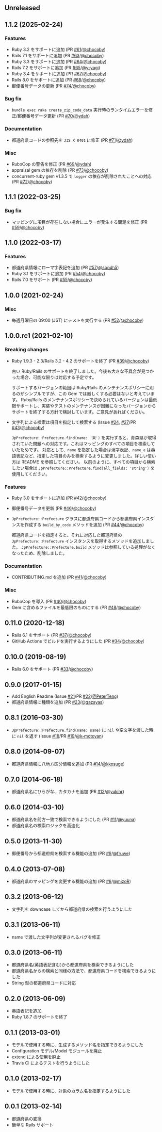 ## Unreleased

## 1.1.2 (2025-02-24)

### Features

* Ruby 3.2 をサポートに追加 (PR [#61](https://github.com/chocoby/jp_prefecture/pull/61)/[@chocoby](https://github.com/chocoby))
* Rails 7.1 をサポートに追加 (PR [#63](https://github.com/chocoby/jp_prefecture/pull/63)/[@chocoby](https://github.com/chocoby))
* Ruby 3.3 をサポートに追加 (PR [#64](https://github.com/chocoby/jp_prefecture/pull/64)/[@chocoby](https://github.com/chocoby))
* Rails 7.2 をサポートに追加 (PR [#65](https://github.com/chocoby/jp_prefecture/pull/65)/[@y-yagi](https://github.com/y-yagi))
* Ruby 3.4 をサポートに追加 (PR [#67](https://github.com/chocoby/jp_prefecture/pull/67)/[@chocoby](https://github.com/chocoby))
* Rails 8.0 をサポートに追加 (PR [#68](https://github.com/chocoby/jp_prefecture/pull/68)/[@chocoby](https://github.com/chocoby))
* 郵便番号データの更新 (PR [#74](https://github.com/chocoby/jp_prefecture/pull/74)/[@chocoby](https://github.com/chocoby))

### Bug fix

* `bundle exec rake create_zip_code_data` 実行時のランタイムエラーを修正/郵便番号データ更新 (PR [#70](https://github.com/chocoby/jp_prefecture/pull/70)/[@ydah](https://github.com/ydah))

### Documentation

* 都道府県コードの参照先を `JIS X 0401` に修正 (PR [#71](https://github.com/chocoby/jp_prefecture/pull/71)/[@ydah](https://github.com/ydah))

### Misc

* RuboCop の警告を修正 (PR [#69](https://github.com/chocoby/jp_prefecture/pull/69)/[@ydah](https://github.com/ydah))
* appraisal gem の依存を削除 (PR [#73](https://github.com/chocoby/jp_prefecture/pull/73)/[@chocoby](https://github.com/chocoby))
* concurrent-ruby gem v1.3.5 で `logger` の依存が削除されたことへの対応 (PR [#72](https://github.com/chocoby/jp_prefecture/pull/72)/[@chocoby](https://github.com/chocoby))

## 1.1.1 (2022-03-25)

### Bug fix

* マッピングに項目が存在しない場合にエラーが発生する問題を修正 (PR [#59](https://github.com/chocoby/jp_prefecture/pull/59)/[@chocoby](https://github.com/chocoby))

## 1.1.0 (2022-03-17)

### Features

* 都道府県情報にローマ字表記を追加 (PR [#57](https://github.com/chocoby/jp_prefecture/pull/57)/[@sondh5](https://github.com/sondh5))
* Ruby 3.1 をサポートに追加 (PR [#54](https://github.com/chocoby/jp_prefecture/pull/54)/[@chocoby](https://github.com/chocoby))
* Rails 7.0 をサポート (PR [#55](https://github.com/chocoby/jp_prefecture/pull/55)/[@chocoby](https://github.com/chocoby))

## 1.0.0 (2021-02-24)

### Misc

* 毎週月曜日の 09:00 (JST) にテストを実行する (PR [#52](https://github.com/chocoby/jp_prefecture/pull/52)/[@chocoby](https://github.com/chocoby))

## 1.0.0.rc1 (2021-02-10)

### Breaking changes

* Ruby 1.9.3 - 2.3/Rails 3.2 - 4.2 のサポートを終了 (PR [#39](https://github.com/chocoby/jp_prefecture/pull/39)/[@chocoby](https://github.com/chocoby))

  古い Ruby/Rails のサポートを終了しました。今後も大きな不具合が見つかった場合、可能な限りは対応する予定です。

  サポートするバージョンの範囲は Ruby/Rails のメンテナンスポリシーに則るのがシンプルですが、この Gem では厳しくする必要はないと考えています。
  Ruby/Rails のメンテナンスポリシーで決められているバージョンは最低限サポートし、実装やテストのメンテナンスが困難になったバージョンからサポートを終了する方針で検討しています。ご意見があればください。

* 文字列による検索は項目を指定して検索する (Issue [#24](https://github.com/chocoby/jp_prefecture/issues/24), [#27](https://github.com/chocoby/jp_prefecture/issues/27)/PR [#43](https://github.com/chocoby/jp_prefecture/pull/43)/[@chocoby](https://github.com/chocoby))

  `JpPrefecture::Prefecture.find(name: '東')` を実行すると、青森県が取得されていた問題への対応です。これはマッピングのすべての項目を検索していたためです。
  対応として、`name` を指定した場合は漢字表記、`name_e` は英語表記など、指定した項目のみを検索するように変更しました。詳しい使い方は README を参照してください。
  以前のように、すべての項目から検索したい場合は `JpPrefecture::Prefecture.find(all_fields: 'string')` を使用してください。

### Features

* Ruby 3.0 をサポートに追加 (PR [#42](https://github.com/chocoby/jp_prefecture/pull/42)/[@chocoby](https://github.com/chocoby))
* 郵便番号データを更新 (PR [#46](https://github.com/chocoby/jp_prefecture/pull/46)/[@chocoby](https://github.com/chocoby))
* `JpPrefecture::Prefecture` クラスに都道府県コードから都道府県インスタンスを作成する `build_by_code` メソッドを追加 (PR [#44](https://github.com/chocoby/jp_prefecture/pull/44)/[@chocoby](https://github.com/chocoby))

  都道府県コードを指定すると、それに対応した都道府県の `JpPrefecture::Prefecture` インスタンスを取得するメソッドを追加しました。
  `JpPrefecture::Prefecture.build` メソッドは参照している処理がなくなったため、削除しました。

### Documentation

* CONTRIBUTING.md を追加 (PR [#41](https://github.com/chocoby/jp_prefecture/pull/41)/[@chocoby](https://github.com/chocoby))

### Misc

* RuboCop を導入 (PR [#40](https://github.com/chocoby/jp_prefecture/pull/40)/[@chocoby](https://github.com/chocoby))
* Gem に含めるファイルを最低限のものにする (PR [#48](https://github.com/chocoby/jp_prefecture/pull/48)/[@chocoby](https://github.com/chocoby))

## 0.11.0 (2020-12-18)

* Rails 6.1 をサポート (PR [#37](https://github.com/chocoby/jp_prefecture/pull/37)/[@chocoby](https://github.com/chocoby))
* GitHub Actions でビルドを実行するようにした (PR [#34](https://github.com/chocoby/jp_prefecture/pull/34)/[@chocoby](https://github.com/chocoby))

## 0.10.0 (2019-08-19)

* Rails 6.0 をサポート (PR [#33](https://github.com/chocoby/jp_prefecture/pull/33)/[@chocoby](https://github.com/chocoby))

## 0.9.0 (2017-01-15)

* Add English Readme (Issue [#21](https://github.com/chocoby/jp_prefecture/issues/21)/PR [#22](https://github.com/chocoby/jp_prefecture/pull/22)/[@PeterTeng](https://github.com/PeterTeng))
* 都道府県情報に種類を追加 (PR [#23](https://github.com/chocoby/jp_prefecture/pull/23)/[@gazayas](https://github.com/gazayas))

## 0.8.1 (2016-03-30)

* `JpPrefecture::Prefecture.find(name: name)` に `nil` や空文字を渡した時に `nil` を返す (Issue [#18](https://github.com/chocoby/jp_prefecture/issues/18)/PR [#19](https://github.com/chocoby/jp_prefecture/pull/19)/[@k-motoyan](https://github.com/k-motoyan))

## 0.8.0 (2014-09-07)

* 都道府県情報に八地方区分情報を追加 (PR [#14](https://github.com/chocoby/jp_prefecture/pull/14)/[@kkosuge](https://github.com/kkosuge))

## 0.7.0 (2014-06-18)

* 都道府県名にひらがな、カタカナを追加 (PR [#12](https://github.com/chocoby/jp_prefecture/pull/12)/[@yukihr](https://github.com/yukihr))

## 0.6.0 (2014-03-10)

* 都道府県名を前方一致で検索できるようにした (PR [#11](https://github.com/chocoby/jp_prefecture/pull/11)/[@yuuna](https://github.com/yuuna))
* 都道府県名の検索ロジックを高速化

## 0.5.0 (2013-11-30)

* 郵便番号から都道府県を検索する機能の追加 (PR [#9](https://github.com/chocoby/jp_prefecture/pull/9)/[@fruwe](https://github.com/fruwe))

## 0.4.0 (2013-07-08)

* 都道府県のマッピングを変更する機能の追加 (PR [#8](https://github.com/chocoby/jp_prefecture/pull/8)/[@mizoR](https://github.com/mizoR))

## 0.3.2 (2013-06-12)

* 文字列を downcase してから都道府県の検索を行うようにした

## 0.3.1 (2013-06-11)

* name で渡した文字列が変更されるバグを修正

## 0.3.0 (2013-06-11)

* 都道府県名(英語表記含む)から都道府県を検索できるようにした
* 都道府県名からの検索と同様の方法で、都道府県コードを検索できるようにした
* String 型の都道府県コードに対応

## 0.2.0 (2013-06-09)

* 英語表記を追加
* Ruby 1.8.7 のサポートを終了

## 0.1.1 (2013-03-01)

* モデルで使用する時に、生成するメソッド名を指定できるようにした
* Configuration モデル/Model モジュールを廃止
* extend による使用を廃止
* Travis CI によるテストを行うようにした

## 0.1.0 (2013-02-17)

* モデルで使用する時に、対象のカラム名を指定するようにした

## 0.0.1 (2013-02-14)

* 都道府県の変換
* 簡単な Rails サポート
